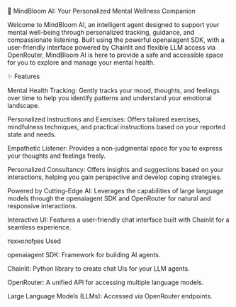 🧠 MindBloom AI: Your Personalized Mental Wellness Companion

Welcome to MindBloom AI, an intelligent agent designed to support your mental well-being through personalized tracking, guidance, and compassionate listening. Built using the powerful openaiagent SDK, with a user-friendly interface powered by Chainlit and flexible LLM access via OpenRouter, MindBloom AI is here to provide a safe and accessible space for you to explore and manage your mental health.

✨ Features

Mental Health Tracking:
Gently tracks your mood, thoughts, and feelings over time to help you identify patterns and understand your emotional landscape.

Personalized Instructions and Exercises:
Offers tailored exercises, mindfulness techniques, and practical instructions based on your reported state and needs.

Empathetic Listener:
Provides a non-judgmental space for you to express your thoughts and feelings freely.

Personalized Consultancy: 
Offers insights and suggestions based on your interactions, helping you gain perspective and develop coping strategies.

Powered by Cutting-Edge AI:
Leverages the capabilities of large language models through the openaiagent SDK and OpenRouter for natural and responsive interactions.

Interactive UI:
Features a user-friendly chat interface built with Chainlit for a seamless experience.

технолођıes Used

openaiagent SDK: Framework for building AI agents.

Chainlit: Python library to create chat UIs for your LLM agents.

OpenRouter: A unified API for accessing multiple language models.

Large Language Models (LLMs): Accessed via OpenRouter endpoints.
